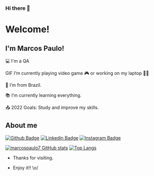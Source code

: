 ### Hi there 👋

# Welcome!

 

## I'm Marcos Paulo!

 

:computer: I'm a QA 

GIF I’m currently playing video game :video_game: or working on my laptop 👨‍💻

:house_with_garden: I’m from Brazil.

:books: I’m currently learning everything.

:outbox_tray: 2022 Goals: Study and improve my skills.

 

## About me

[![Github Badge](https://img.shields.io/badge/GitHub-100000?style=for-the-badge&logo=github&logoColor=white)](https://github.com/marcospaulo7)
[![Linkedin Badge](https://img.shields.io/badge/LinkedIn-0077B5?style=for-the-badge&logo=linkedin&logoColor=white
)](https://www.linkedin.com/in/marcos-paulo20/)
[![Instagram Badge](https://img.shields.io/badge/Instagram-E4405F?style=for-the-badge&logo=instagram&logoColor=white
)](https://www.instagram.com/mxrcxsp_/)

[![marcospaulo7 GitHub stats](https://github-readme-stats.vercel.app/api?username=marcospaulo7&theme=merko)](https://github.com/marcospaulo7/github-readme-stats)
[![Top Langs](https://github-readme-stats.vercel.app/api/top-langs/?username=marcospaulo7&theme=merko)](https://github.com/marcospaulo7/github-readme-stats)

 
- Thanks for visiting.

- Enjoy it!! \o/
<!--
**marcospaulo7/marcospaulo7** is a ✨ _special_ ✨ repository because its `README.md` (this file) appears on your GitHub profile.

Here are some ideas to get you started:

- 🔭 I’m currently working on ...
- 🌱 I’m currently learning ...
- 👯 I’m looking to collaborate on ...
- 🤔 I’m looking for help with ...
- 💬 Ask me about ...
- 📫 How to reach me: ...
- 😄 Pronouns: ...
- ⚡ Fun fact: ...
-->

